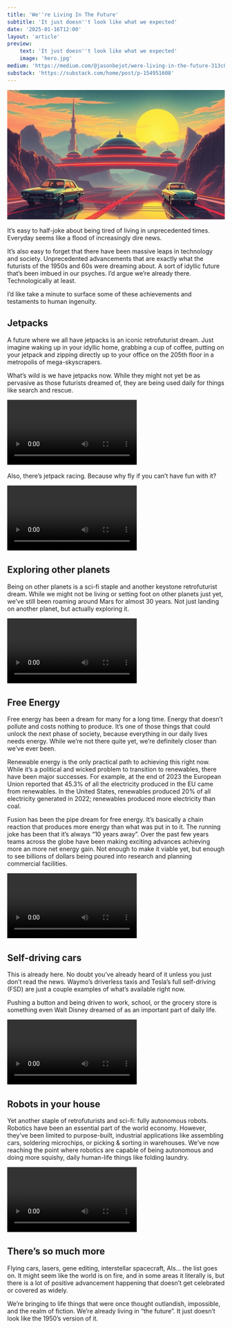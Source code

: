 ```yaml
---
title: 'We''re Living In The Future'
subtitle: 'It just doesn''t look like what we expected'
date: '2025-01-16T12:00'
layout: 'article'
preview:
    text: 'It just doesn''t look like what we expected'
    image: 'hero.jpg'
medium: 'https://medium.com/@jasonbejot/were-living-in-the-future-313c89b9857c'
substack: 'https://substack.com/home/post/p-154951608'
---
```


![](./hero.jpg)

It’s easy to half-joke about being tired of living in unprecedented times. Everyday seems like a flood of increasingly dire news.

It’s also easy to forget that there have been massive leaps in technology and society. Unprecedented advancements that are exactly what the futurists of the 1950s and 60s were dreaming about. A sort of idyllic future that’s been imbued in our psyches. I’d argue we’re already there. Technologically at least.

I’d like take a minute to surface some of these achievements and testaments to human ingenuity.

## Jetpacks

A future where we all have jetpacks is an iconic retrofuturist dream. Just imagine waking up in your idyllic home, grabbing a cup of coffee, putting on your jetpack and zipping directly up to your office on the 205th floor in a metropolis of mega-skyscrapers.

What’s wild is we have jetpacks now. While they might not yet be as pervasive as those futurists dreamed of, they are being used daily for things like search and rescue.

<Video src="https://www.youtube.com/embed/gtvCnZqZnxc"></Video>

Also, there’s jetpack racing. Because why fly if you can’t have fun with it?

<Video src="https://www.youtube.com/embed/Jn5W19sdyf4"></Video>

## Exploring other planets

Being on other planets is a sci-fi staple and another keystone retrofuturist dream. While we might not be living or setting foot on other planets just yet, we’ve still been roaming around Mars for almost 30 years. Not just landing on another planet, but actually exploring it.

<Video src="https://www.youtube.com/embed/coZ83RM1jbk"></Video>

## Free Energy

Free energy has been a dream for many for a long time. Energy that doesn’t pollute and costs nothing to produce. It’s one of those things that could unlock the next phase of society, because everything in our daily lives needs energy. While we’re not there quite yet, we’re definitely closer than we’ve ever been.

Renewable energy is the only practical path to achieving this right now. While it’s a political and wicked problem to transition to renewables, there have been major successes. For example, at the end of 2023 the European Union reported that 45.3% of all the electricity produced in the EU came from renewables. In the United States, renewables produced 20% of all electricity generated in 2022; renewables produced more electricity than coal.

Fusion has been the pipe dream for free energy. It’s basically a chain reaction that produces more energy than what was put in to it. The running joke has been that it’s always “10 years away”. Over the past few years teams across the globe have been making exciting advances achieving more an more net energy gain. Not enough to make it viable yet, but enough to see billions of dollars being poured into research and planning commercial facilities.

<Video src="https://www.youtube.com/embed/0fYiNVRmOA4"></Video>

## Self-driving cars

This is already here. No doubt you’ve already heard of it unless you just don’t read the news. Waymo’s driverless taxis and Tesla’s full self-driving (FSD) are just a couple examples of what’s available right now.

Pushing a button and being driven to work, school, or the grocery store is something even Walt Disney dreamed of as an important part of daily life.

<Video src="https://www.youtube.com/embed/0fYiNVRmOA4"></Video>

## Robots in your house

Yet another staple of retrofuturists and sci-fi: fully autonomous robots. Robotics have been an essential part of the world economy. However, they’ve been limited to purpose-built, industrial applications like assembling cars, soldering microchips, or picking & sorting in warehouses. We’ve now reaching the point where robotics are capable of being autonomous and doing more squishy, daily human-life things like folding laundry.

<Video src="https://www.youtube.com/embed/Jvaor-g1dBI"></Video>

## There’s so much more

Flying cars, lasers, gene editing, interstellar spacecraft, AIs… the list goes on. It might seem like the world is on fire, and in some areas it literally is, but there is a lot of positive advancement happening that doesn’t get celebrated or covered as widely.

We’re bringing to life things that were once thought outlandish, impossible, and the realm of fiction. We’re already living in “the future”. It just doesn’t look like the 1950’s version of it.
